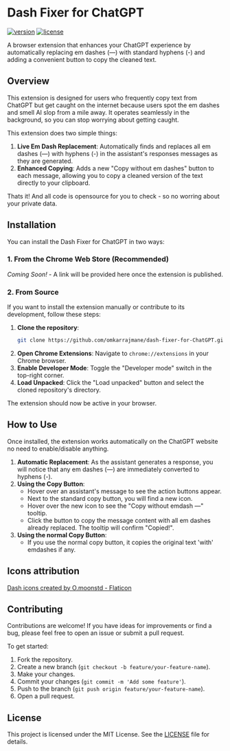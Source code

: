 # Dash Fixer for ChatGPT

[![version](https://img.shields.io/badge/version-1.0.1-blue.svg)](https://github.com/omkarrajmane/dash-fixer-for-ChatGPT)
[![license](https://img.shields.io/badge/license-MIT-green.svg)](https://opensource.org/licenses/MIT)

A browser extension that enhances your ChatGPT experience by automatically replacing em dashes (—) with standard hyphens (-) and adding a convenient button to copy the cleaned text.

## Overview

This extension is designed for users who frequently copy text from ChatGPT but get caught on the internet because users spot the em dashes and smell AI slop from a mile away. It operates seamlessly in the background, so you can stop worrying about getting caught.

This extension does two simple things:

1.  **Live Em Dash Replacement**: Automatically finds and replaces all em dashes (—) with hyphens (-) in the assistant's responses messages as they are generated.
2.  **Enhanced Copying**: Adds a new "Copy without em dashes" button to each message, allowing you to copy a cleaned version of the text directly to your clipboard.

Thats it! And all code is opensource for you to check - so no worring about your private data.

## Installation

You can install the Dash Fixer for ChatGPT in two ways:

### 1. From the Chrome Web Store (Recommended)

_Coming Soon!_ - A link will be provided here once the extension is published.

### 2. From Source

If you want to install the extension manually or contribute to its development, follow these steps:

1.  **Clone the repository**:
    ```bash
    git clone https://github.com/omkarrajmane/dash-fixer-for-ChatGPT.git
    ```
2.  **Open Chrome Extensions**: Navigate to `chrome://extensions` in your Chrome browser.
3.  **Enable Developer Mode**: Toggle the "Developer mode" switch in the top-right corner.
4.  **Load Unpacked**: Click the "Load unpacked" button and select the cloned repository's directory.

The extension should now be active in your browser.

## How to Use

Once installed, the extension works automatically on the ChatGPT website no need to enable/disable anything.

1.  **Automatic Replacement**: As the assistant generates a response, you will notice that any em dashes (—) are immediately converted to hyphens (-).
2.  **Using the Copy Button**:
    - Hover over an assistant's message to see the action buttons appear.
    - Next to the standard copy button, you will find a new icon.
    - Hover over the new icon to see the "Copy without emdash —" tooltip.
    - Click the button to copy the message content with all em dashes already replaced. The tooltip will confirm "Copied!".
3.  **Using the normal Copy Button**:
    - If you use the normal copy button, it copies the original text 'with' emdashes if any.

## Icons attribution

<a href="https://www.flaticon.com/free-icons/dash" title="dash icons">Dash icons created by O.moonstd - Flaticon</a>

## Contributing

Contributions are welcome! If you have ideas for improvements or find a bug, please feel free to open an issue or submit a pull request.

To get started:

1.  Fork the repository.
2.  Create a new branch (`git checkout -b feature/your-feature-name`).
3.  Make your changes.
4.  Commit your changes (`git commit -m 'Add some feature'`).
5.  Push to the branch (`git push origin feature/your-feature-name`).
6.  Open a pull request.

## License

This project is licensed under the MIT License. See the [LICENSE](LICENSE) file for details.

